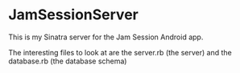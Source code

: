# JamSessionServer
This is my Sinatra server for the Jam Session Android app.

The interesting files to look at are the server.rb (the server) and the database.rb (the database schema)
